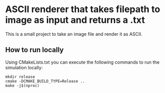 
# ASCII renderer that takes filepath to image as input and returns a .txt

This is a small project to take an image file and render it as ASCII.

## How to run locally

Using CMakeLists.txt you can execute the following commands to run the simulation locally:

```
mkdir release
cmake -DCMAKE_BUILD_TYPE=Release ..
make -j$(nproc)
```
